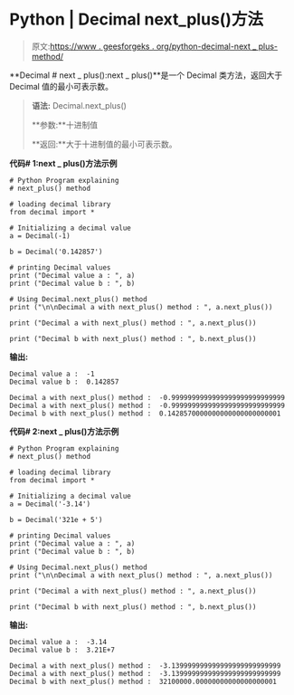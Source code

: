 # Python | Decimal next_plus()方法

> 原文:[https://www . geesforgeks . org/python-decimal-next _ plus-method/](https://www.geeksforgeeks.org/python-decimal-next_plus-method/)

**Decimal # next _ plus():next _ plus()**是一个 Decimal 类方法，返回大于 Decimal 值的最小可表示数。

> **语法:** Decimal.next_plus()
> 
> **参数:**十进制值
> 
> **返回:**大于十进制值的最小可表示数。

**代码# 1:next _ plus()方法示例**

```
# Python Program explaining 
# next_plus() method

# loading decimal library
from decimal import *

# Initializing a decimal value
a = Decimal(-1)

b = Decimal('0.142857')

# printing Decimal values
print ("Decimal value a : ", a)
print ("Decimal value b : ", b)

# Using Decimal.next_plus() method
print ("\n\nDecimal a with next_plus() method : ", a.next_plus())

print ("Decimal a with next_plus() method : ", a.next_plus())

print ("Decimal b with next_plus() method : ", b.next_plus())
```

**输出:**

```
Decimal value a :  -1
Decimal value b :  0.142857

Decimal a with next_plus() method :  -0.9999999999999999999999999999
Decimal a with next_plus() method :  -0.9999999999999999999999999999
Decimal b with next_plus() method :  0.1428570000000000000000000001

```

**代码# 2:next _ plus()方法示例**

```
# Python Program explaining 
# next_plus() method

# loading decimal library
from decimal import *

# Initializing a decimal value
a = Decimal('-3.14')

b = Decimal('321e + 5')

# printing Decimal values
print ("Decimal value a : ", a)
print ("Decimal value b : ", b)

# Using Decimal.next_plus() method
print ("\n\nDecimal a with next_plus() method : ", a.next_plus())

print ("Decimal a with next_plus() method : ", a.next_plus())

print ("Decimal b with next_plus() method : ", b.next_plus())
```

**输出:**

```
Decimal value a :  -3.14
Decimal value b :  3.21E+7

Decimal a with next_plus() method :  -3.139999999999999999999999999
Decimal a with next_plus() method :  -3.139999999999999999999999999
Decimal b with next_plus() method :  32100000.00000000000000000001

```